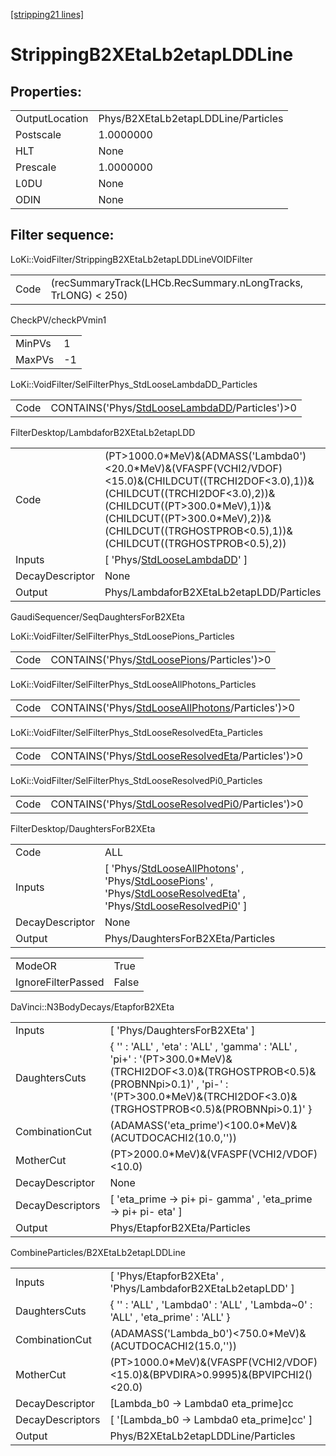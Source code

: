[[stripping21 lines]](./stripping21-index)

# StrippingB2XEtaLb2etapLDDLine

## Properties:

|                |                                     |
|----------------|-------------------------------------|
| OutputLocation | Phys/B2XEtaLb2etapLDDLine/Particles |
| Postscale      | 1.0000000                           |
| HLT            | None                                |
| Prescale       | 1.0000000                           |
| L0DU           | None                                |
| ODIN           | None                                |

## Filter sequence:

LoKi::VoidFilter/StrippingB2XEtaLb2etapLDDLineVOIDFilter

|      |                                                               |
|------|---------------------------------------------------------------|
| Code | (recSummaryTrack(LHCb.RecSummary.nLongTracks, TrLONG) \< 250) |

CheckPV/checkPVmin1

|        |     |
|--------|-----|
| MinPVs | 1   |
| MaxPVs | -1  |

LoKi::VoidFilter/SelFilterPhys_StdLooseLambdaDD_Particles

|      |                                                                                                  |
|------|--------------------------------------------------------------------------------------------------|
| Code | CONTAINS('Phys/[StdLooseLambdaDD](./stripping21-commonparticles-stdlooselambdadd)/Particles')\>0 |

FilterDesktop/LambdaforB2XEtaLb2etapLDD

|                 |                                                                                                                                                                                                                                                                           |
|-----------------|---------------------------------------------------------------------------------------------------------------------------------------------------------------------------------------------------------------------------------------------------------------------------|
| Code            | (PT\>1000.0\*MeV)&(ADMASS('Lambda0')\<20.0\*MeV)&(VFASPF(VCHI2/VDOF)\<15.0)&(CHILDCUT((TRCHI2DOF\<3.0),1))&(CHILDCUT((TRCHI2DOF\<3.0),2))&(CHILDCUT((PT\>300.0\*MeV),1))&(CHILDCUT((PT\>300.0\*MeV),2))&(CHILDCUT((TRGHOSTPROB\<0.5),1))&(CHILDCUT((TRGHOSTPROB\<0.5),2)) |
| Inputs          | [ 'Phys/[StdLooseLambdaDD](./stripping21-commonparticles-stdlooselambdadd)' ]                                                                                                                                                                                           |
| DecayDescriptor | None                                                                                                                                                                                                                                                                      |
| Output          | Phys/LambdaforB2XEtaLb2etapLDD/Particles                                                                                                                                                                                                                                  |

GaudiSequencer/SeqDaughtersForB2XEta

LoKi::VoidFilter/SelFilterPhys_StdLoosePions_Particles

|      |                                                                                            |
|------|--------------------------------------------------------------------------------------------|
| Code | CONTAINS('Phys/[StdLoosePions](./stripping21-commonparticles-stdloosepions)/Particles')\>0 |

LoKi::VoidFilter/SelFilterPhys_StdLooseAllPhotons_Particles

|      |                                                                                                      |
|------|------------------------------------------------------------------------------------------------------|
| Code | CONTAINS('Phys/[StdLooseAllPhotons](./stripping21-commonparticles-stdlooseallphotons)/Particles')\>0 |

LoKi::VoidFilter/SelFilterPhys_StdLooseResolvedEta_Particles

|      |                                                                                                        |
|------|--------------------------------------------------------------------------------------------------------|
| Code | CONTAINS('Phys/[StdLooseResolvedEta](./stripping21-commonparticles-stdlooseresolvedeta)/Particles')\>0 |

LoKi::VoidFilter/SelFilterPhys_StdLooseResolvedPi0_Particles

|      |                                                                                                        |
|------|--------------------------------------------------------------------------------------------------------|
| Code | CONTAINS('Phys/[StdLooseResolvedPi0](./stripping21-commonparticles-stdlooseresolvedpi0)/Particles')\>0 |

FilterDesktop/DaughtersForB2XEta

|                 |                                                                                                                                                                                                                                                                                                                               |
|-----------------|-------------------------------------------------------------------------------------------------------------------------------------------------------------------------------------------------------------------------------------------------------------------------------------------------------------------------------|
| Code            | ALL                                                                                                                                                                                                                                                                                                                           |
| Inputs          | [ 'Phys/[StdLooseAllPhotons](./stripping21-commonparticles-stdlooseallphotons)' , 'Phys/[StdLoosePions](./stripping21-commonparticles-stdloosepions)' , 'Phys/[StdLooseResolvedEta](./stripping21-commonparticles-stdlooseresolvedeta)' , 'Phys/[StdLooseResolvedPi0](./stripping21-commonparticles-stdlooseresolvedpi0)' ] |
| DecayDescriptor | None                                                                                                                                                                                                                                                                                                                          |
| Output          | Phys/DaughtersForB2XEta/Particles                                                                                                                                                                                                                                                                                             |

|                    |       |
|--------------------|-------|
| ModeOR             | True  |
| IgnoreFilterPassed | False |

DaVinci::N3BodyDecays/EtapforB2XEta

|                  |                                                                                                                                                                                                                    |
|------------------|--------------------------------------------------------------------------------------------------------------------------------------------------------------------------------------------------------------------|
| Inputs           | [ 'Phys/DaughtersForB2XEta' ]                                                                                                                                                                                    |
| DaughtersCuts    | { '' : 'ALL' , 'eta' : 'ALL' , 'gamma' : 'ALL' , 'pi+' : '(PT\>300.0\*MeV)&(TRCHI2DOF\<3.0)&(TRGHOSTPROB\<0.5)&(PROBNNpi\>0.1)' , 'pi-' : '(PT\>300.0\*MeV)&(TRCHI2DOF\<3.0)&(TRGHOSTPROB\<0.5)&(PROBNNpi\>0.1)' } |
| CombinationCut   | (ADAMASS('eta_prime')\<100.0\*MeV)&(ACUTDOCACHI2(10.0,''))                                                                                                                                                         |
| MotherCut        | (PT\>2000.0\*MeV)&(VFASPF(VCHI2/VDOF)\<10.0)                                                                                                                                                                       |
| DecayDescriptor  | None                                                                                                                                                                                                               |
| DecayDescriptors | [ 'eta_prime -\> pi+ pi- gamma' , 'eta_prime -\> pi+ pi- eta' ]                                                                                                                                                  |
| Output           | Phys/EtapforB2XEta/Particles                                                                                                                                                                                       |

CombineParticles/B2XEtaLb2etapLDDLine

|                  |                                                                                    |
|------------------|------------------------------------------------------------------------------------|
| Inputs           | [ 'Phys/EtapforB2XEta' , 'Phys/LambdaforB2XEtaLb2etapLDD' ]                      |
| DaughtersCuts    | { '' : 'ALL' , 'Lambda0' : 'ALL' , 'Lambda~0' : 'ALL' , 'eta_prime' : 'ALL' }      |
| CombinationCut   | (ADAMASS('Lambda_b0')\<750.0\*MeV)&(ACUTDOCACHI2(15.0,''))                         |
| MotherCut        | (PT\>1000.0\*MeV)&(VFASPF(VCHI2/VDOF)\<15.0)&(BPVDIRA\>0.9995)&(BPVIPCHI2()\<20.0) |
| DecayDescriptor  | [Lambda_b0 -\> Lambda0 eta_prime]cc                                              |
| DecayDescriptors | [ '[Lambda_b0 -\> Lambda0 eta_prime]cc' ]                                      |
| Output           | Phys/B2XEtaLb2etapLDDLine/Particles                                                |
